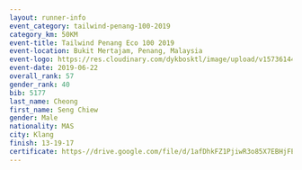 ```yaml
--- 
layout: runner-info 
event_category: tailwind-penang-100-2019 
category_km: 50KM 
event-title: Tailwind Penang Eco 100 2019 
event-location: Bukit Mertajam, Penang, Malaysia 
event-logo: https://res.cloudinary.com/dykbosktl/image/upload/v1573614442/Logo/Logo_gqlzi3.jpg 
event-date: 2019-06-22 
overall_rank: 57
gender_rank: 40
bib: 5177
last_name: Cheong
first_name: Seng Chiew
gender: Male
nationality: MAS
city: Klang
finish: 13-19-17
certificate: https-//drive.google.com/file/d/1afDhkFZ1PjiwR3o85X7EBHjFEYP9Zl1l/view?usp=sharing
--- 
```

